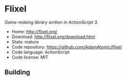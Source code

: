 # Flixel

_Game-making library written in ActionScript 3._

- Home: http://flixel.org/
- Download: http://flixel.org/download.html
- State: mature
- Code repository: https://github.com/AdamAtomic/flixel
- Code language: ActionScript
- Code license: MIT

## Building

